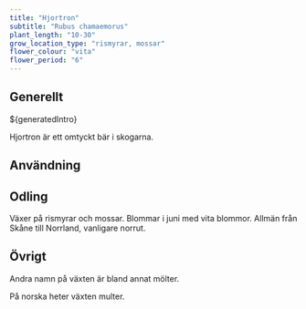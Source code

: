```yaml
---
title: "Hjortron"
subtitle: "Rubus chamaemorus"
plant_length: "10-30"
grow_location_type: "rismyrar, mossar"
flower_colour: "vita"
flower_period: "6"
---
```


## Generellt

${generatedIntro}

Hjortron är ett omtyckt bär i skogarna.

## Användning

## Odling

Växer på rismyrar och mossar. Blommar i juni med vita blommor. Allmän från Skåne till Norrland, vanligare norrut.

## Övrigt

Andra namn på växten är bland annat mölter.

På norska heter växten multer.